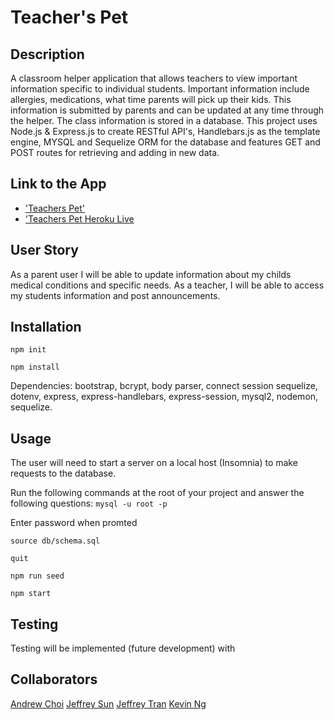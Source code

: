 # Teacher's Pet

## Description
A classroom helper application that allows teachers to view important information specific to individual students. Important information include allergies, medications, what time parents will pick up their kids. This information is submitted by parents and can be updated at any time through the helper. The class information is stored in a database. This project uses Node.js & Express.js to create RESTful API's, Handlebars.js as the template engine, MYSQL and Sequelize ORM for the database and features GET and POST routes for retrieving and adding in new data. 

## Link to the App
* ['Teachers Pet'](https://github.com/jffsun/teachers-pet)
* ['Teachers Pet Heroku Live]()

<!-- add screenshots here -->

## User Story
As a parent user I will be able to update information about my childs medical conditions and specific needs. As a teacher, I will be able to access my students information and post announcements.

## Installation
`npm init`

`npm install`

Dependencies: 
bootstrap, bcrypt, body parser, connect session sequelize, dotenv, express, express-handlebars, express-session, mysql2, nodemon, sequelize.

## Usage
The user will need to start a server on a local host (Insomnia) to make requests to the database.

Run the following commands at the root of your project and answer the following questions:
`mysql -u root -p`

Enter password when promted

`source db/schema.sql`

`quit`

`npm run seed`
  
`npm start`

## Testing
Testing will be implemented (future development) with 

## Collaborators
[Andrew Choi](https://github.com/WhaleAnchor)
[Jeffrey Sun](https://github.com/jffsun)
[Jeffrey Tran](https://github.com/Jtran028)
[Kevin Ng](https://github.com/KevinNg2)